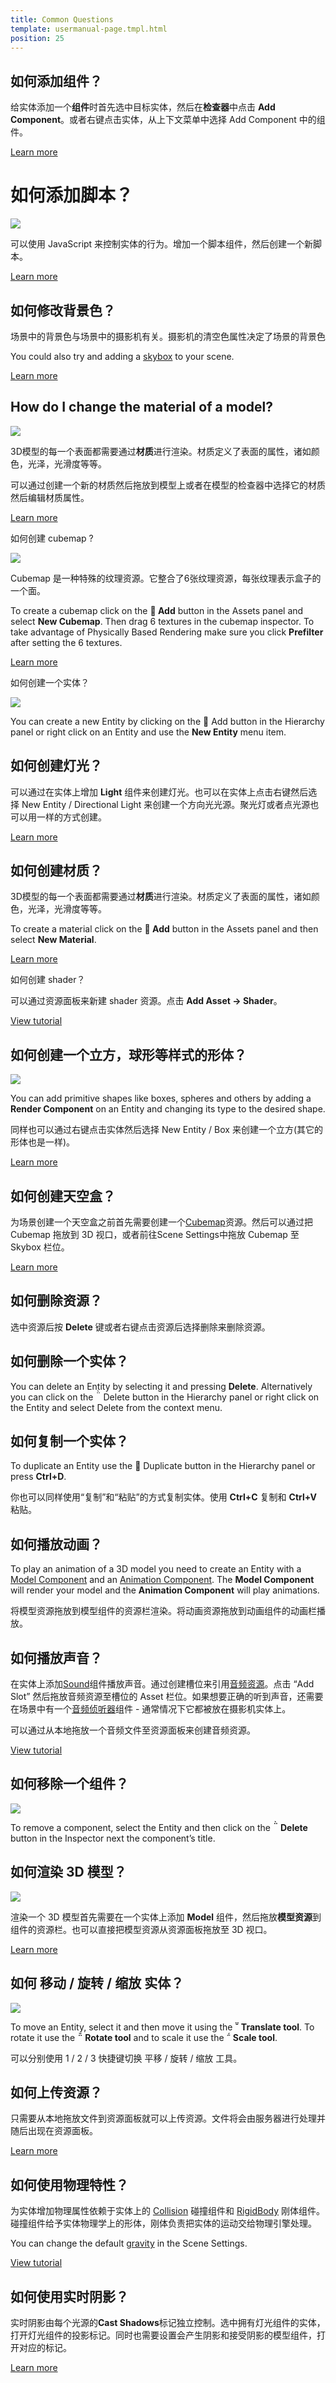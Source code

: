 ```yaml
---
title: Common Questions
template: usermanual-page.tmpl.html
position: 25
---
```


## 如何添加组件？

给实体添加一个**组件**时首先选中目标实体，然后在**检查器**中点击 **Add Component**。或者右键点击实体，从上下文菜单中选择 Add Component 中的组件。

[Learn more](https://developer.playcanvas.com/en/user-manual/packs/components/)

# 如何添加脚本？

<img src="https://playcanvas.com/static-assets/instructions/add-new-script.gif"/>

可以使用 JavaScript 来控制实体的行为。增加一个脚本组件，然后创建一个新脚本。

[Learn more](https://developer.playcanvas.com/en/user-manual/scripting/creating-new/)

## 如何修改背景色？

场景中的背景色与场景中的摄影机有关。摄影机的清空色属性决定了场景的背景色

You could also try and adding a [skybox](https://developer.playcanvas.com/en/user-manual/assets/cubemaps/) to your scene.

[Learn more](https://developer.playcanvas.com/en/user-manual/packs/components/camera/)

## How do I change the material of a model?

<img src="https://playcanvas.com/static-assets/instructions/change_material.gif"/>

3D模型的每一个表面都需要通过**材质**进行渲染。材质定义了表面的属性，诸如颜色，光泽，光滑度等等。

可以通过创建一个新的材质然后拖放到模型上或者在模型的检查器中选择它的材质然后编辑材质属性。

[Learn more](https://developer.playcanvas.com/en/user-manual/assets/materials/)

如何创建 cubemap ?

<img src="https://playcanvas.com/static-assets/instructions/new_cubemap.gif"/>

Cubemap 是一种特殊的纹理资源。它整合了6张纹理资源，每张纹理表示盒子的一个面。

To create a cubemap click on the **<span class="pc-icon">&#57632;</span> Add** button in the Assets panel and select **New Cubemap**. Then drag 6 textures in the cubemap inspector. To take advantage of Physically Based Rendering make sure you click **Prefilter** after setting the 6 textures.

[Learn more](https://developer.playcanvas.com/en/user-manual/assets/cubemaps/)

如何创建一个实体？

<img src="https://playcanvas.com/static-assets/instructions/new_entity.gif"/>

You can create a new Entity by clicking on the <span class="pc-icon">&#57632;</span> Add button in the Hierarchy panel or right click on an Entity and use the **New Entity** menu item.

## 如何创建灯光？

可以通过在实体上增加 **Light** 组件来创建灯光。也可以在实体上点击右键然后选择 New Entity / Directional Light 来创建一个方向光光源。聚光灯或者点光源也可以用一样的方式创建。

[Learn more](https://developer.playcanvas.com/en/user-manual/packs/components/light/)

## 如何创建材质？

3D模型的每一个表面都需要通过**材质**进行渲染。材质定义了表面的属性，诸如颜色，光泽，光滑度等等。

To create a material click on the **<span class="pc-icon">&#57632;</span> Add** button in the Assets panel and then select **New Material**.

[Learn more](https://developer.playcanvas.com/en/user-manual/assets/materials/)

如何创建 shader？

可以通过资源面板来新建 shader 资源。点击 **Add Asset -> Shader**。

[View tutorial](http://developer.playcanvas.com/en/tutorials/custom-shaders/)

## 如何创建一个立方，球形等样式的形体？

<img src="https://playcanvas.com/static-assets/instructions/new_box.gif"/>

You can add primitive shapes like boxes, spheres and others by adding a **Render Component** on an Entity and changing its type to the desired shape.

同样也可以通过右键点击实体然后选择 New Entity / Box 来创建一个立方(其它的形体也是一样)。

[Learn more](https://developer.playcanvas.com/en/user-manual/packs/components/render/)

## 如何创建天空盒？

为场景创建一个天空盒之前首先需要创建一个[Cubemap](http://developer.playcanvas.com/en/user-manual/assets/cubemaps/)资源。然后可以通过把 Cubemap 拖放到 3D 视口，或者前往Scene Settings中拖放 Cubemap 至 Skybox 栏位。

[Learn more](https://developer.playcanvas.com/en/user-manual/designer/settings/#skybox)

## 如何删除资源？

选中资源后按 **Delete** 键或者右键点击资源后选择删除来删除资源。

## 如何删除一个实体？

You can delete an Entity by selecting it and pressing **Delete**. Alternatively you can click on the <span class="pc-icon">&#57636;</span> Delete button in the Hierarchy panel or right click on the Entity and select Delete from the context menu.

## 如何复制一个实体？

To duplicate an Entity use the <span class="pc-icon">&#57638;</span> Duplicate button in the Hierarchy panel or press **Ctrl+D**.

你也可以同样使用“复制”和“粘贴”的方式复制实体。使用 **Ctrl+C** 复制和 **Ctrl+V** 粘贴。

## 如何播放动画？

To play an animation of a 3D model you need to create an Entity with a [Model Component](https://developer.playcanvas.com/en/user-manual/packs/components/model/) and an [Animation Component](https://developer.playcanvas.com/en/user-manual/packs/components/animation/). The **Model Component** will render your model and the **Animation Component** will play animations.

将模型资源拖放到模型组件的资源栏渲染。将动画资源拖放到动画组件的动画栏播放。

## 如何播放声音？

在实体上添加[Sound](https://developer.playcanvas.com/en/user-manual/packs/components/sound/)组件播放声音。通过创建槽位来引用[音频资源](https://developer.playcanvas.com/en/user-manual/assets/audio/)。点击 “Add Slot” 然后拖放音频资源至槽位的 Asset 栏位。如果想要正确的听到声音，还需要在场景中有一个[音频侦听器](https://developer.playcanvas.com/en/user-manual/packs/components/audiolistener/)组件 - 通常情况下它都被放在摄影机实体上。

可以通过从本地拖放一个音频文件至资源面板来创建音频资源。

[View tutorial](https://developer.playcanvas.com/en/tutorials/basic-audio/)

## 如何移除一个组件？

<img src="https://playcanvas.com/static-assets/instructions/remove_component.jpg" />

To remove a component, select the Entity and then click on the **<span class="pc-icon">&#57636;</span> Delete** button in the Inspector next the component’s title.

## 如何渲染 3D 模型？

<img src="https://playcanvas.com/static-assets/instructions/new_model.gif"/>

渲染一个 3D 模型首先需要在一个实体上添加 **Model** 组件，然后拖放**模型资源**到组件的资源栏。也可以直接把模型资源从资源面板拖放至 3D 视口。

[Learn more](https://developer.playcanvas.com/en/user-manual/packs/components/model/)

## 如何 移动 / 旋转 / 缩放 实体？

<img src="https://playcanvas.com/static-assets/instructions/transform.gif"/>

To move an Entity, select it and then move it using the **<span class="pc-icon">&#57617;</span> Translate tool**. To rotate it use the **<span class="pc-icon">&#57619;</span> Rotate tool** and to scale it use the **<span class="pc-icon">&#57618;</span> Scale tool**.

可以分别使用 1 / 2 / 3 快捷键切换 平移 / 旋转 / 缩放 工具。 

## 如何上传资源？

只需要从本地拖放文件到资源面板就可以上传资源。文件将会由服务器进行处理并随后出现在资源面板。

[Learn more](https://developer.playcanvas.com/en/user-manual/assets/importing/)

## 如何使用物理特性？

为实体增加物理属性依赖于实体上的 [Collision](https://developer.playcanvas.com/en/user-manual/packs/components/collision/) 碰撞组件和 [RigidBody](https://developer.playcanvas.com/en/user-manual/packs/components/rigidbody/) 刚体组件。碰撞组件给予实体物理学上的形体，刚体负责把实体的运动交给物理引擎处理。

You can change the default [gravity](https://developer.playcanvas.com/en/user-manual/designer/settings/#gravity) in the Scene Settings.

[View tutorial](https://developer.playcanvas.com/en/tutorials/collision-and-triggers/)

## 如何使用实时阴影？

实时阴影由每个光源的**Cast Shadows**标记独立控制。选中拥有灯光组件的实体，打开灯光组件的投影标记。同时也需要设置会产生阴影和接受阴影的模型组件，打开对应的标记。

[Learn more](https://developer.playcanvas.com/en/user-manual/graphics/lighting/shadows/)

